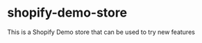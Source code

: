 shopify-demo-store
==================

This is a Shopify Demo store that can be used to try new features
